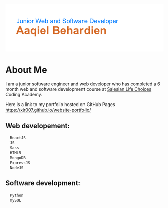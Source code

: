 ![Header](https://github.com/xjr007/xjr007/blob/master/header.png)

# About Me

  I am a junior software engineer and web developer who has completed a 6 month web and software development course at [Salesian Life Choices](https://www.lifechoices.co.za/academy/coding) Coding Academy.
  
  Here is a link to my portfolio hosted on GitHub Pages https://xjr007.github.io/website-portfolio/
  
   ## Web developement:
      ReactJS
      JS
      Sass
      HTML5
      MongoDB
      ExpressJS
      NodeJS
   ## Software development:
      Python
      mySQL

   <!--
![](https://simpleicons.org/icons/html5.svg | width=50)
-->
    




<!--
**xjr007/xjr007** is a ✨ _special_ ✨ repository because its `README.md` (this file) appears on your GitHub profile.

Here are some ideas to get you started:

- 🔭 I’m currently working on ...
- 🌱 I’m currently learning ...
- 👯 I’m looking to collaborate on ...
- 🤔 I’m looking for help with ...
- 💬 Ask me about ...
- 📫 How to reach me: ...
- 😄 Pronouns: ...
- ⚡ Fun fact: ...
-->
